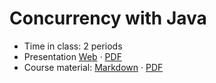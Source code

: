 # Concurrency with Java

- Time in class: 2 periods
- Presentation
  [Web](https://heig-vd-dai-course.github.io/heig-vd-dai-course/14-java-network-concurrency/)
  ·
  [PDF](https://heig-vd-dai-course.github.io/heig-vd-dai-course/14-java-network-concurrency/14-java-network-concurrency-presentation.pdf)
- Course material: [Markdown](./COURSE_MATERIAL.md) ·
  [PDF](https://heig-vd-dai-course.github.io/heig-vd-dai-course/14-java-network-concurrency/14-java-network-concurrency-course-material.pdf)
